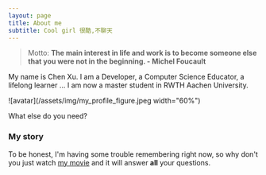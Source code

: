 ```yaml
---
layout: page
title: About me
subtitle: Cool girl 很酷,不聊天
---
```

<!---
![comment:] # (Why you'd want to go on a date with me)
-->
> Motto: **The main interest in life and work is to become someone else that you were not in the beginning. - Michel Foucault**

My name is Chen Xu. I am a Developer, a Computer Science Educator, a lifelong learner ...
I am now a master student in RWTH Aachen University. 

![avatar](/assets/img/my_profile_figure.jpeg width="60%")

What else do you need?

### My story

To be honest, I'm having some trouble remembering right now, so why don't you just watch [my movie](https://en.wikipedia.org/wiki/The_Princess_Bride_%28film%29) and it will answer **all** your questions.
